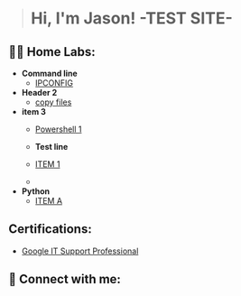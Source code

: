 > <h1>Hi, I'm Jason! -TEST SITE- 
<h2>👨‍💻 Home Labs:</h2>

- <b>Command line </b>
  - [IPCONFIG](https://github.com/jasondasho/Find-IP-Lab)
- <b>Header 2</b>
  - [copy files](https://github.com)
- <b>item 3</b>
  - [Powershell 1](https://github.com/)

  - <b>Test line</b>
  - [ITEM 1](https://github.com)
  - 
- <b>Python</b>
  - [ITEM A](https://github.com/)

<h2> Certifications:</h2>
   

 - [Google IT Support Professional](https://github.com/jasondasho/Find-IP-Lab/files/12328717/Coursera.PQKLU77YAQLJ.pdf)


    
          
<h2> 🤳 Connect with me:</h2>



[linkedin]: https://linkedin.com/in/
